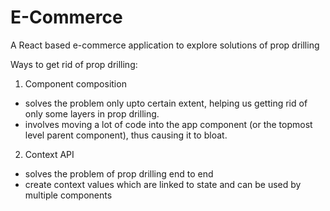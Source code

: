 # E-Commerce
A React based e-commerce application to explore solutions of prop drilling

Ways to get rid of prop drilling:

1. Component composition

- solves the problem only upto certain extent, helping us getting rid of only some layers in prop drilling.
- involves moving a lot of code into the app component (or the topmost level parent component), thus causing it to bloat.

2. Context API

- solves the problem of prop drilling end to end
- create context values which are linked to state and can be used by multiple components

